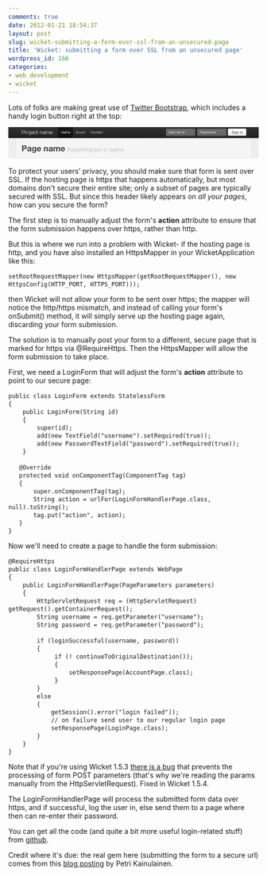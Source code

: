 ```yaml
---
comments: true
date: 2012-01-21 18:54:37
layout: post
slug: wicket-submitting-a-form-over-ssl-from-an-unsecured-page
title: 'Wicket: submitting a form over SSL from an unsecured page'
wordpress_id: 166
categories:
- web development
- wicket
---
```


Lots of folks are making great use of [Twitter Bootstrap](http://twitter.github.com/bootstrap/), which includes a handy login button right at the top:

![image](/images/2012/01/twitter-bootstrap-wicket1.png)

To protect your users' privacy, you should make sure that form is sent over SSL. If the hosting page is https that happens automatically, but most domains don't secure their entire site; only a subset of pages are typically secured with SSL. But since this header likely appears on _all your pages_, how can you secure the form?

The first step is to manually adjust the form's **action** attribute to ensure that the form submission happens over https, rather than http.

But this is where we run into a problem with Wicket- if the hosting page is http, and you have also installed an HttpsMapper in your WicketApplication like this:

    
    setRootRequestMapper(new HttpsMapper(getRootRequestMapper(), new HttpsConfig(HTTP_PORT, HTTPS_PORT)));


then Wicket will not allow your form to be sent over https; the mapper will notice the http/https mismatch, and instead of calling your form's onSubmit() method, it will simply serve up the hosting page again, discarding your form submission.

The solution is to manually post your form to a different, secure page that is marked for https via @RequireHttps. Then the HttpsMapper will allow the form submission to take place.

First, we need a LoginForm that will adjust the form's **action** attribute to point to our secure page:

    
    public class LoginForm extends StatelessForm
    {
        public LoginForm(String id)
        {
            super(id);
            add(new TextField("username").setRequired(true));
            add(new PasswordTextField("password").setRequired(true));
        }
    
       @Override
       protected void onComponentTag(ComponentTag tag)
       {
           super.onComponentTag(tag);
           String action = urlFor(LoginFormHandlerPage.class, null).toString();
           tag.put("action", action);
       }
    }


Now we'll need to create a page to handle the form submission:

    
    @RequireHttps
    public class LoginFormHandlerPage extends WebPage
    {
        public LoginFormHandlerPage(PageParameters parameters)
        {
            HttpServletRequest req = (HttpServletRequest) getRequest().getContainerRequest();
            String username = req.getParameter("username");
            String password = req.getParameter("password");
    
            if (loginSuccessful(username, password))
            {
                 if (! continueToOriginalDestination());
                 {
                     setResponsePage(AccountPage.class);
                 }
            }
            else
            {
                getSession().error("login failed"));
                // on failure send user to our regular login page
                setResponsePage(LoginPage.class);
            }
        }
    }


Note that if you're using Wicket 1.5.3 [there is a bug](https://issues.apache.org/jira/browse/WICKET-4338) that prevents the processing of form POST parameters (that's why we're reading the params manually from the HttpServletRequest). Fixed in Wicket 1.5.4.

The LoginFormHandlerPage will process the submitted form data over https, and if successful, log the user in, else send them to a page where then can re-enter their password.

You can get all the code (and quite a bit more useful login-related stuff) from [github](https://github.com/armhold/justaddwater).

Credit where it's due: the real gem here (submitting the form to a secure url) comes from this [blog posting](http://www.petrikainulainen.net/programming/tips-and-tricks/wicket-https-tutorial-part-three-creating-a-secure-form-submit-from-a-non-secure-page/) by Petri Kainulainen.
